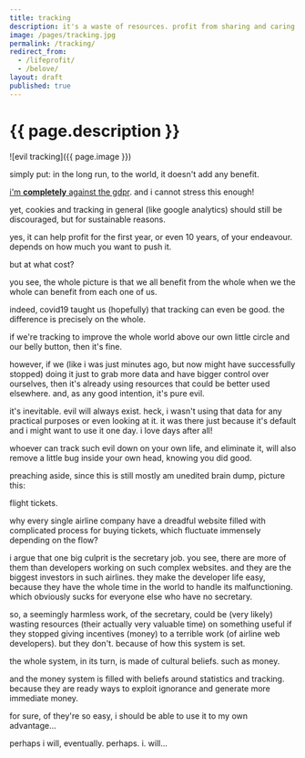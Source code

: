 ```yaml
---
title: tracking
description: it's a waste of resources. profit from sharing and caring instead! #lifeprofit
image: /pages/tracking.jpg
permalink: /tracking/
redirect_from:
  - /lifeprofit/
  - /belove/
layout: draft
published: true
---
```


# {{ page.description }}

![evil tracking]({{ page.image }})

simply put: in the long run, to the world, it doesn't add any benefit.

[i'm **completely** against the gdpr](/privacy). and i cannot stress this enough!

yet, cookies and tracking in general (like google analytics) should still be discouraged, but for sustainable reasons.

yes, it can help profit for the first year, or even 10 years, of your endeavour. depends on how much you want to push it.

but at what cost?

you see, the whole picture is that we all benefit from the whole when we the whole can benefit from each one of us.

indeed, covid19 taught us (hopefully) that tracking can even be good. the difference is precisely on the whole.

if we're tracking to improve the whole world above our own little circle and our belly button, then it's fine.

however, if we (like i was just minutes ago, but now might have successfully stopped) doing it just to grab more data and have bigger control over ourselves, then it's already using resources that could be better used elsewhere. and, as any good intention, it's pure evil.

it's inevitable. evil will always exist. heck, i wasn't using that data for any practical purposes or even looking at it. it was there just because it's default and i might want to use it one day. i love days after all!

whoever can track such evil down on your own life, and eliminate it, will also remove a little bug inside your own head, knowing you did good.

preaching aside, since this is still mostly am unedited brain dump, picture this:

flight tickets.

why every single airline company have a dreadful website filled with complicated process for buying tickets, which fluctuate immensely depending on the flow?

i argue that one big culprit is the secretary job. you see, there are more of them than developers working on such complex websites. and they are the biggest investors in such airlines. they make the developer life easy, because they have the whole time in the world to handle its malfunctioning. which obviously sucks for everyone else who have no secretary.

so, a seemingly harmless work, of the secretary, could be (very likely) wasting resources (their actually very valuable time) on something useful if they stopped giving incentives (money) to a terrible work (of airline web developers). but they don't. because of how this system is set.

the whole system, in its turn, is made of cultural beliefs. such as money.

and the money system is filled with beliefs around statistics and tracking. because they are ready ways to exploit ignorance and generate more immediate money.

for sure, of they're so easy, i should be able to use it to my own advantage...

perhaps i will, eventually. perhaps. i. will...
